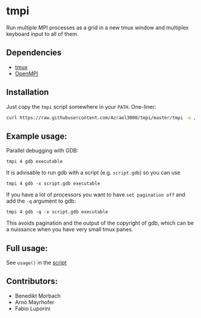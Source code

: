 # tmpi
Run multiple MPI processes as a grid in a new tmux window and multiplex keyboard input to all of them.

## Dependencies
- [tmux](https://github.com/tmux/tmux/wiki)
- [OpenMPI](https://www.open-mpi.org/)

## Installation
Just copy the `tmpi` script somewhere in your `PATH`.
One-liner:
```bash
curl https://raw.githubusercontent.com/Azrael3000/tmpi/master/tmpi -o /somewhere/in/your/path/tmpi
```

## Example usage:

Parallel debugging with GDB:
```
tmpi 4 gdb executable
```

It is advisable to run gdb with a script (e.g. `script.gdb`) so you can use
```
tmpi 4 gdb -x script.gdb executable
```

If you have a lot of processors you want to have `set pagination off` and add the `-q` argument to gdb:
```
tmpi 4 gdb -q -x script.gdb executable
```
This avoids pagination and the output of the copyright of gdb, which can be a nuissance when you have very small tmux panes.

## Full usage:
See `usage()` in the [script](tmpi)

## Contributors:
* Benedikt Morbach
* Arno Mayrhofer
* Fabio Luporini
